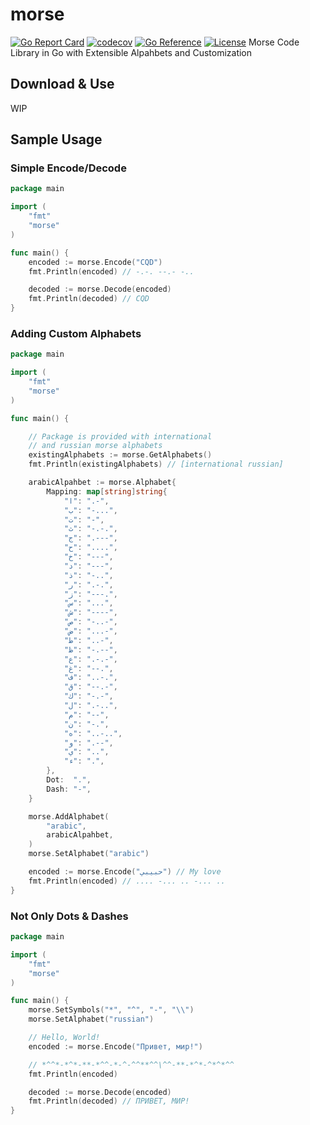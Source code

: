 # morse
[![Go Report Card](https://goreportcard.com/badge/github.com/ian-mn/morse)](https://goreportcard.com/report/github.com/ian-mn/morse)
[![codecov](https://codecov.io/gh/ian-mn/morse/branch/master/graph/badge.svg)](https://codecov.io/gh/ian-mn/morse)
[![Go Reference](https://pkg.go.dev/badge/github.com/ian-mn/morse.svg)](https://pkg.go.dev/github.com/ian-mn/morse)
[![License](https://img.shields.io/pypi/l/Django.svg)](https://github.com/ian-mn/morse/blob/master/LICENSE)
Morse Code Library in Go with Extensible Alpahbets and Customization

## Download & Use
WIP

## Sample Usage
### Simple Encode/Decode
```go
package main

import (
	"fmt"
	"morse"
)

func main() {
	encoded := morse.Encode("CQD")
	fmt.Println(encoded) // -.-. --.- -..

	decoded := morse.Decode(encoded)
	fmt.Println(decoded) // CQD
}
```
### Adding Custom Alphabets
```go
package main

import (
	"fmt"
	"morse"
)

func main() {

	// Package is provided with international
	// and russian morse alphabets
	existingAlphabets := morse.GetAlphabets()
	fmt.Println(existingAlphabets) // [international russian]

	arabicAlpahbet := morse.Alphabet{
		Mapping: map[string]string{
			"ا": ".-",
			"ب": "-...",
			"ت": "-",
			"ث": "-.-.",
			"ج": ".---",
			"ح": "....",
			"خ": "---",
			"د": "---",
			"ذ": "-..",
			"ر": ".-.",
			"ز": "---.",
			"س": "...",
			"ش": "----",
			"ص": "-..-",
			"ض": "...-",
			"ط": "..-",
			"ظ": "-.--",
			"ع": ".-.-",
			"غ": "--.",
			"ف": "..-.",
			"ق": "--.-",
			"ك": "-.-",
			"ل": ".-..",
			"م": "--",
			"ن": "-.",
			"ه": "..-..",
			"و": ".--",
			"ي": "..",
			"ﺀ": ".",
		},
		Dot:  ".",
		Dash: "-",
	}

	morse.AddAlphabet(
		"arabic",
		arabicAlpahbet,
	)
	morse.SetAlphabet("arabic")

	encoded := morse.Encode("حبيبي") // My love
	fmt.Println(encoded) // .... -... .. -... ..
}
```
### Not Only Dots & Dashes
```go
package main

import (
	"fmt"
	"morse"
)

func main() {
	morse.SetSymbols("*", "^", "-", "\\")
	morse.SetAlphabet("russian")

	// Hello, World!
	encoded := morse.Encode("Привет, мир!")

	// *^^*-*^*-**-*^^-*-^-^^**^^\^^-**-*^*-^*^*^^
	fmt.Println(encoded)

	decoded := morse.Decode(encoded)
	fmt.Println(decoded) // ПРИВЕТ, МИР!
}
```

